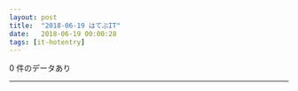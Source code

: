 ```yaml
---
layout: post
title:  "2018-06-19 はてぶIT"
date:   2018-06-19 00:00:28
tags: [it-hotentry]
---
```

0 件のデータあり

<hr>
